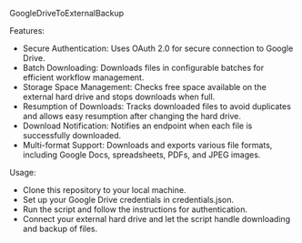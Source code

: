 GoogleDriveToExternalBackup

Features:

- Secure Authentication: Uses OAuth 2.0 for secure connection to Google Drive.
- Batch Downloading: Downloads files in configurable batches for efficient workflow management.
- Storage Space Management: Checks free space available on the external hard drive and stops downloads when full.
- Resumption of Downloads: Tracks downloaded files to avoid duplicates and allows easy resumption after changing the hard drive.
- Download Notification: Notifies an endpoint when each file is successfully downloaded.
- Multi-format Support: Downloads and exports various file formats, including Google Docs, spreadsheets, PDFs, and JPEG images.

Usage:

- Clone this repository to your local machine.
- Set up your Google Drive credentials in credentials.json.
- Run the script and follow the instructions for authentication.
- Connect your external hard drive and let the script handle downloading and backup of files.
